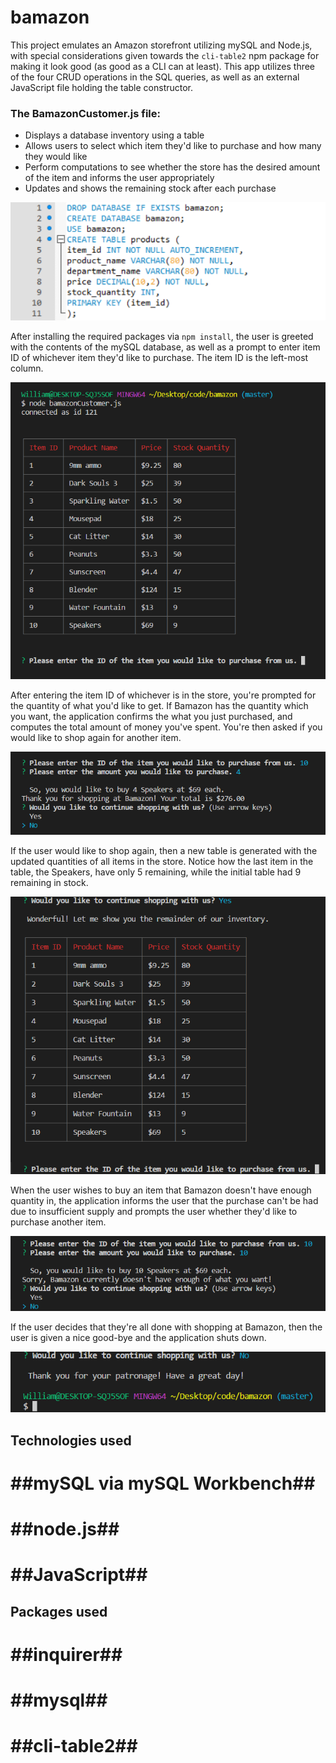 # bamazon
This project emulates an Amazon storefront utilizing mySQL and Node.js, with special considerations given towards the `cli-table2` npm package for making it look good (as good as a CLI can at least). This app utilizes three of the four CRUD operations in the SQL queries, as well as an external JavaScript file holding the table constructor.

### The BamazonCustomer.js file:
* Displays a database inventory using a table
* Allows users to select which item they'd like to purchase and how many they would like
* Perform computations to see whether the store has the desired amount of the item and informs the user appropriately
* Updates and shows the remaining stock after each purchase

![Image of mySQL schema used](/images/mysql.png "The creation and skeleton of the bamazon database table")

After installing the required packages via `npm install`, the user is greeted with the contents of the mySQL database, as well as a prompt to enter item ID of whichever item they'd like to purchase. The item ID is the left-most column.

![Image of first interaction with bamazonCustomer.js](/images/bamazon1.png "Image of first interaction with bamazonCustomer.js")

After entering the item ID of whichever is in the store, you're prompted for the quantity of what you'd like to get. If Bamazon has the quantity which you want, the application confirms the what you just purchased, and computes the total amount of money you've spent. You're then asked if you would like to shop again for another item.

![Image of successful purchase with bamazon](/images/bamazon2.png "Image of successful purchase with bamazon")

If the user would like to shop again, then a new table is generated with the updated quantities of all items in the store. Notice how the last item in the table, the Speakers, have only 5 remaining, while the initial table had 9 remaining in stock.

![Image of updated inventory](/images/bamazon3.png "Image of updated inventory")

When the user wishes to buy an item that Bamazon doesn't have enough quantity in, the application informs the user that the purchase can't be had due to insufficient supply and prompts the user whether they'd like to purchase another item.

![Image of failed transaction](/images/bamazon4.png "Image of failed transaction")

If the user decides that they're all done with shopping at Bamazon, then the user is given a nice good-bye and the application shuts down.

![Image of user declining to shop further](/images/bamazon5.png "Image of user declining to shop further")

## Technologies used
# ##mySQL via mySQL Workbench##
# ##node.js##
# ##JavaScript##

## Packages used
# ##inquirer##
# ##mysql##
# ##cli-table2##
